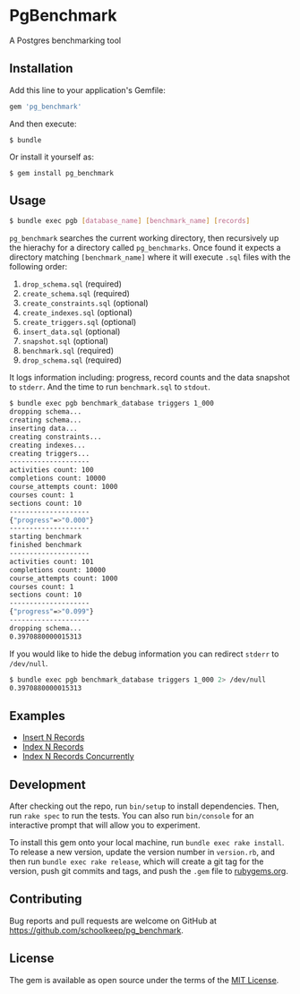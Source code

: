 # PgBenchmark

A Postgres benchmarking tool

## Installation

Add this line to your application's Gemfile:

```ruby
gem 'pg_benchmark'
```

And then execute:

    $ bundle

Or install it yourself as:

    $ gem install pg_benchmark

## Usage

```bash
$ bundle exec pgb [database_name] [benchmark_name] [records]
```

`pg_benchmark` searches the current working directory, then recursively up the 
hierachy for a directory called `pg_benchmarks`. Once found it expects a directory 
matching `[benchmark_name]` where it will execute `.sql` files with the following order:

1. `drop_schema.sql` (required)
2. `create_schema.sql` (required)
3. `create_constraints.sql` (optional)
4. `create_indexes.sql` (optional)
5. `create_triggers.sql` (optional)
6. `insert_data.sql` (optional)
7. `snapshot.sql` (optional)
8. `benchmark.sql` (required)
9. `drop_schema.sql` (required)

It logs information including: progress, record counts and the data snapshot to 
`stderr`. And the time to run `benchmark.sql` to `stdout`.

```bash
$ bundle exec pgb benchmark_database triggers 1_000
dropping schema...
creating schema...
inserting data...
creating constraints...
creating indexes...
creating triggers...
--------------------
activities count: 100
completions count: 10000
course_attempts count: 1000
courses count: 1
sections count: 10
--------------------
{"progress"=>"0.000"}
--------------------
starting benchmark
finished benchmark
--------------------
activities count: 101
completions count: 10000
course_attempts count: 1000
courses count: 1
sections count: 10
--------------------
{"progress"=>"0.099"}
--------------------
dropping schema...
0.3970880000015313
```

If you would like to hide the debug information you can redirect `stderr` to `/dev/null`.

```bash
$ bundle exec pgb benchmark_database triggers 1_000 2> /dev/null
0.3970880000015313
```

## Examples

- [Insert N Records](./examples/pg_benchmarks/insert_n_records)
- [Index N Records](./examples/pg_benchmarks/index_n_records)
- [Index N Records Concurrently](./examples/pg_benchmarks/index_n_records_concurrently)

## Development

After checking out the repo, run `bin/setup` to install dependencies. Then, run `rake spec` to run the tests. You can also run `bin/console` for an interactive prompt that will allow you to experiment.

To install this gem onto your local machine, run `bundle exec rake install`. To release a new version, update the version number in `version.rb`, and then run `bundle exec rake release`, which will create a git tag for the version, push git commits and tags, and push the `.gem` file to [rubygems.org](https://rubygems.org).

## Contributing

Bug reports and pull requests are welcome on GitHub at https://github.com/schoolkeep/pg_benchmark.

## License

The gem is available as open source under the terms of the [MIT
License](http://opensource.org/licenses/MIT).
